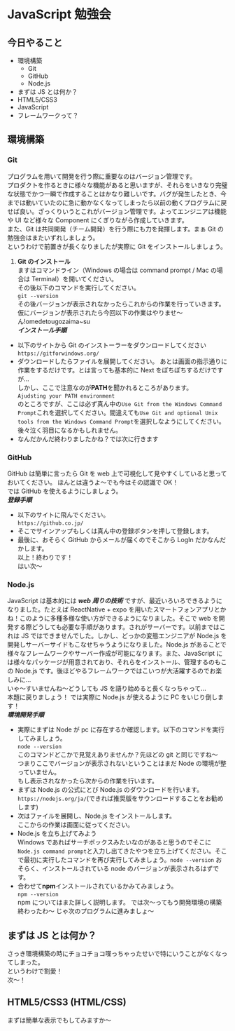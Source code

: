 # JavaScript 勉強会

## 今日やること

- 環境構築
  - Git
  - GitHub
  - Node.js
- まずは JS とは何か？
- HTML5/CSS3
- JavaScript
- フレームワークって？

## 環境構築

### Git

プログラムを用いて開発を行う際に重要なのはバージョン管理です。  
プロダクトを作るときに様々な機能があると思いますが、それらをいきなり完璧な状態でかつ一瞬で作成することはかなり難しいです。バグが発生したとき、今までは動いていたのに急に動かなくなってしまったら以前の動くプログラムに戻せば良い。ざっくりいうとこれがバージョン管理です。よってエンジニアは機能や UI など様々な Component にくぎりながら作成していきます。  
また、Git は共同開発（チーム開発）を行う際にも力を発揮します。まぁ Git の勉強会はまたいずれしましょう。  
というわけで前置きが長くなりましたが実際に Git をインストールしましょう。

1. **Git のインストール**  
   ますはコマンドライン（Windows の場合は command prompt / Mac の場合は Terminal）を開いてください。  
   その後以下のコマンドを実行してください。  
   `git --version`  
   その後バージョンが表示されなかったらこれからの作業を行っていきます。仮にバージョンが表示されたら今回以下の作業はやりませ〜ん!omedetougozaima~su  
   **_インストール手順_**

- 以下のサイトから Git のインストーラーをダウンロードしてください  
  `https://gitforwindows.org/`
- ダウンロードしたらファイルを展開してください。
  あとは画面の指示通りに作業をするだけです。とは言っても基本的に Next をぽちぽちするだけですが...  
  しかし、ここで注意なのが**PATH**を聞かれるところがあります。  
  `Ajudsting your PATH environment`  
  のところですが、ここは必ず真ん中の`Use Git from the Windows Command Prompt`これを選択してください。間違えても`Use Git and optional Unix tools from the Windows Command Prompt`を選択しなようにしてください。後々泣く羽目になるかもしれません。
- なんだかんだ終わりましたかね？では次に行きます

### GitHub

GitHub は簡単に言ったら Git を web 上で可視化して見やすくしていると思っておいてください。
ほんとは違うよ〜でも今はその認識で OK！  
 では GitHub を使えるようにしましょう。  
 **_登録手順_**

- 以下のサイトに飛んでください。  
  `https://github.co.jp/`
- そこでサインアップもしくは真ん中の登録ボタンを押して登録します。
- 最後に、おそらく GitHub からメールが届くのでそこから LogIn だかなんだかします。  
  以上！終わりです！  
  はい次〜

### Node.js

JavaScript は基本的には **_web 周りの技術_** ですが、最近いろいろできるようになりました。たとえば ReactNative + expo を用いたスマートフォンアプリとかね！このように多種多様な使い方ができるようになりました。そこで web を開発する際どうしても必要な手順があります。されがサーバーです。以前まではこれは JS ではできませんでした。しかし、どっかの変態エンジニアが Node.js を開発しサーバーサイドもこなせちゃうようになりました。Node.js があることで様々なフレームワークやサーバー作成が可能になります。また、JavaScript には様々なパッケージが用意されており、それらをインストール、管理するのもこの Node.js です。後ほどやるフレームワークではこいつが大活躍するのでお楽しみに...  
 いゃ〜すいませんね〜どうしても JS を語り始めると長くなっちゃって...  
 本題に戻りましょう！
では実際に Node.js が使えるように PC をいじり倒します！  
 **_環境開発手順_**

- 実際にまずは Node が pc に存在するか確認します。以下のコマンドを実行してみましょう。  
  `node --version`  
  このコマンドどこかで見覚えありませんか？先ほどの git と同じですね〜  
  つまりここでバージョンが表示されないということはまだ Node の環境が整っていません。  
  もし表示されなかったら次からの作業を行います。
- まずは Node.js の公式にとび Node.js のダウンロードを行います。  
  `https://nodejs.org/ja/`(できれば推奨版をサウンロードすることをお勧めします)
- 次はファイルを展開し、Node.js をインストールします。  
  ここからの作業は画面に従ってください。
- Node.js を立ち上げてみよう  
  Windows であればサーチボックスみたいなのがあると思うのでそこに  
  `Node.js command prompt`と入力し出てきたやつを立ち上げてください。そこで最初に実行したコマンドを再び実行してみましょう。`node --version` おそらく、インストールされている node のバージョンが表示されるはずです。
- 合わせて**npm**インストールされているかみてみましょう。  
  `npm --version`  
  npm についてはまた詳しく説明します。
  では次〜ってもう開発環境の構築終わったわ〜
  じゃ次のプログラムに進みましょ〜

## まずは JS とは何か？

さっき環境構築の時にチョコチョコ喋っちゃったせいで特にいうことがなくなってしまった。  
というわけで割愛！  
次〜！

## HTML5/CSS3 (HTML/CSS)

まずは簡単な表示でもしてみますか〜
